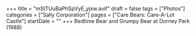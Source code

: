 +++
title = "mStTUuBaPhSpVyE_yjxw.avif"
draft = false
tags = ["Photos"]
categories = ["Sally Corporation"]
pages = ["Care Bears: Care-A-Lot Castle"]
startDate = ""
+++
Bedtime Bear and Grumpy Bear at Dorney Park (1988)
